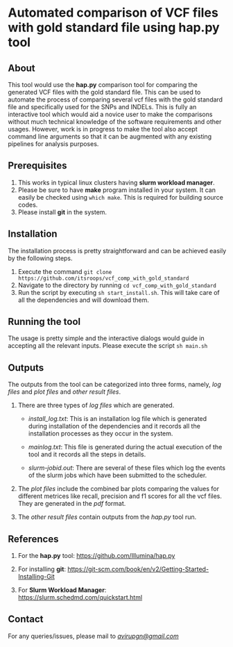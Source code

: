 # Automated comparison of VCF files with gold standard file using hap.py tool

## About
This tool would use the **hap.py** comparison tool for comparing the generated VCF files with the gold standard file. This can be used to automate the process of comparing several vcf files with the gold standard file and specifically used for the SNPs and INDELs. This is fully an interactive tool which would aid a novice user to make the comparisons without much technical knowledge of the software requirements and other usages. However, work is in progress to make the tool also accept command line arguments so that it can be augmented with any existing pipelines for analysis purposes.

## Prerequisites

1. This works in typical linux clusters having **slurm workload manager**. 
2. Please be sure to have **make** program installed in your system. It can easily be checked using `which make`. This is required for building source codes.
3. Please install **git** in the system. 

## Installation
The installation process is pretty straightforward and can be achieved easily by the following steps.
1. Execute the command `git clone https://github.com/itsroops/vcf_comp_with_gold_standard`
2. Navigate to the directory by running `cd vcf_comp_with_gold_standard`
3. Run the script by executing `sh start_install.sh`. This will take care of all the dependencies and will download them.

## Running the tool
The usage is pretty simple and the interactive dialogs would guide in accepting all the relevant inputs.
Please execute the script `sh main.sh`

## Outputs
The outputs from the tool can be categorized into three forms, namely, *log files* and *plot files* and *other result files*.

1. There are three types of *log files* which are generated.
   * *install_log.txt*: This is an installation log file which is generated during installation of the dependencies 
      and it records all the installation processes as they occur in the system.
      
   * *mainlog.txt*: This file is generated during the actual execution of the tool and it records all the steps in details.
   * *slurm-jobid.out*: There are several of these files which log the events of the slurm jobs which have been submitted to the scheduler. 
  
2.  The *plot files* include the combined bar plots comparing the values for different metrices like recall, precision and  f1 scores for all the vcf files. 
    They are generated in the *pdf* format.

3.  The *other result files* contain outputs from the *hap.py* tool run.

## References
1. For the **hap.py** tool: https://github.com/Illumina/hap.py

2. For installing **git**: https://git-scm.com/book/en/v2/Getting-Started-Installing-Git

3. For **Slurm Workload Manager**: https://slurm.schedmd.com/quickstart.html

## Contact
For any queries/issues, please mail to *avirupgn@gmail.com*


